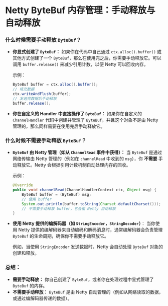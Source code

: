 # Netty ByteBuf 内存管理：手动释放与自动释放

### 什么时候需要手动释放 `ByteBuf`？

- **你显式创建了 `ByteBuf`：** 
  如果你在代码中自己通过 `ctx.alloc().buffer()` 或其他方式创建了一个 `ByteBuf`，那么在使用完之后，你需要手动释放它。可以调用 `buffer.release()` 来减少引用计数，以便 Netty 可以回收内存。
  
  示例：
  ```java
  ByteBuf buffer = ctx.alloc().buffer();
  // 填充数据
  ctx.writeAndFlush(buffer);
  // 发送完数据后手动释放
  buffer.release();
  ```

- **你在自定义的 Handler 中直接操作了 `ByteBuf`：** 
  如果你在自定义的 `ChannelHandler` 代码中创建并管理了 `ByteBuf`，并且这个对象不是由 Netty 管理的，那么同样需要在使用完后手动释放它。

### 什么时候不需要手动释放 `ByteBuf`？
- **`ByteBuf` 由 Netty 管理（如从 `ChannelRead` 事件中获得）：**
  当 `ByteBuf` 是通过网络传输由 Netty 管理的（例如在 `channelRead` 中收到的 `msg`），你 **不需要** 手动释放它。Netty 会根据引用计数机制自动处理内存的回收。
  
  示例：
  ```java
  @Override
  public void channelRead(ChannelHandlerContext ctx, Object msg) {
      ByteBuf buffer = (ByteBuf) msg;
      // 使用 buffer
      System.out.println(buffer.toString(Charset.defaultCharset()));
      // 不需要手动释放 buffer，它会由 Netty 自动释放
  }
  ```

- **使用 Netty 提供的编解码器（如 `StringEncoder`，`StringDecoder`）**：
  当你使用 Netty 提供的编解码器来自动编码和解码消息时，通常编解码器会负责管理 `ByteBuf` 的生命周期，确保你不需要手动释放它。

  例如，当使用 `StringEncoder` 发送数据时，Netty 会自动处理 `ByteBuf` 对象的创建和释放。

### 总结：
- **需要手动释放：** 你自己创建了 `ByteBuf`，或者你在处理过程中显式管理了 `ByteBuf` 的内存。
- **不需要手动释放：** `ByteBuf` 是由 Netty 自动管理的（例如从网络读取的数据，或通过编解码器传递的数据）。